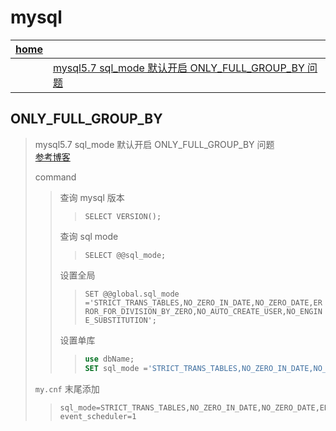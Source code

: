 # mysql

| [home](index.md#mysql) |                                                                           |
| :--------------------: | :------------------------------------------------------------------------ |
|                        | [mysql5.7 sql_mode 默认开启 ONLY_FULL_GROUP_BY 问题](#ONLY_FULL_GROUP_BY) |


## ONLY_FULL_GROUP_BY

> mysql5.7 sql_mode 默认开启 ONLY_FULL_GROUP_BY 问题 \
> [参考博客](https://blog.csdn.net/weixin_43064185/article/details/99646535)
>
> command
> > 查询 mysql 版本
> > > `SELECT VERSION();`
> >
> > 查询 sql mode
> > > `SELECT @@sql_mode;`
> >
> > 设置全局
> > > `SET @@global.sql_mode ='STRICT_TRANS_TABLES,NO_ZERO_IN_DATE,NO_ZERO_DATE,ERROR_FOR_DIVISION_BY_ZERO,NO_AUTO_CREATE_USER,NO_ENGINE_SUBSTITUTION';`
> >
> > 设置单库
> > > ```sql
> > > use dbName;
> > > SET sql_mode ='STRICT_TRANS_TABLES,NO_ZERO_IN_DATE,NO_ZERO_DATE,ERROR_FOR_DIVISION_BY_ZERO,NO_AUTO_CREATE_USER,NO_ENGINE_SUBSTITUTION';
> > > ```
> 
> `my.cnf` 末尾添加
> > ```properties
> > sql_mode=STRICT_TRANS_TABLES,NO_ZERO_IN_DATE,NO_ZERO_DATE,ERROR_FOR_DIVISION_BY_ZERO,NO_AUTO_CREATE_USER,NO_ENGINE_SUBSTITUTION
> > event_scheduler=1
> > ```